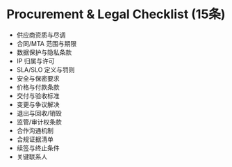 # Procurement & Legal Checklist (15条)

- 供应商资质与尽调
- 合同/MTA 范围与期限
- 数据保护与隐私条款
- IP 归属与许可
- SLA/SLO 定义与罚则
- 安全与保密要求
- 价格与付款条款
- 交付与验收标准
- 变更与争议解决
- 退出与回收/销毁
- 监管/审计权条款
- 合作沟通机制
- 合规证据清单
- 续签与终止条件
- 关键联系人
